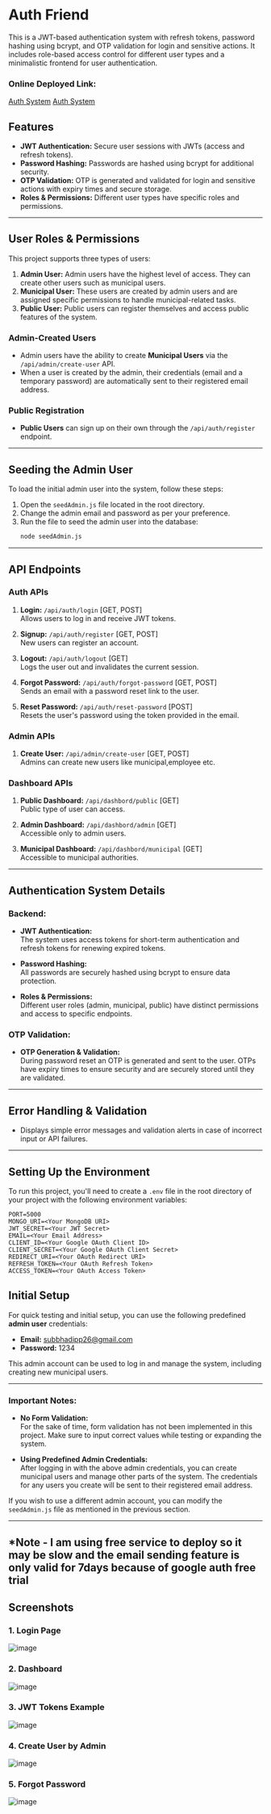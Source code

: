# Auth Friend

This is a JWT-based authentication system with refresh tokens, password hashing using bcrypt, and OTP validation for login and sensitive actions. It includes role-based access control for different user types and a minimalistic frontend for user authentication.

### Online Deployed Link:
[Auth System](https://auth-sys-iota.vercel.app/api/auth/login)
[Auth System](https://auth-sys-q2o6.onrender.com/api/auth/login)


## Features
- **JWT Authentication:** Secure user sessions with JWTs (access and refresh tokens).
- **Password Hashing:** Passwords are hashed using bcrypt for additional security.
- **OTP Validation:** OTP is generated and validated for login and sensitive actions with expiry times and secure storage.
- **Roles & Permissions:** Different user types have specific roles and permissions.
---
## User Roles & Permissions

This project supports three types of users:
1. **Admin User:** Admin users have the highest level of access. They can create other users such as municipal users.
2. **Municipal User:** These users are created by admin users and are assigned specific permissions to handle municipal-related tasks.
3. **Public User:** Public users can register themselves and access public features of the system.

### Admin-Created Users
- Admin users have the ability to create **Municipal Users** via the `/api/admin/create-user` API.
- When a user is created by the admin, their credentials (email and a temporary password) are automatically sent to their registered email address.
  
### Public Registration
- **Public Users** can sign up on their own through the `/api/auth/register` endpoint.

---

## Seeding the Admin User

To load the initial admin user into the system, follow these steps:
1. Open the `seedAdmin.js` file located in the root directory.
2. Change the admin email and password as per your preference.
3. Run the file to seed the admin user into the database:
   ```bash
   node seedAdmin.js


---

## API Endpoints

### Auth APIs
1. **Login:** `/api/auth/login` [GET, POST]  
   Allows users to log in and receive JWT tokens.
   
2. **Signup:** `/api/auth/register` [GET, POST]  
   New users can register an account.

3. **Logout:** `/api/auth/logout` [GET]  
   Logs the user out and invalidates the current session.

4. **Forgot Password:** `/api/auth/forgot-password` [GET, POST]  
   Sends an email with a password reset link to the user.

5. **Reset Password:** `/api/auth/reset-password` [POST]  
   Resets the user's password using the token provided in the email.

### Admin APIs
1. **Create User:** `/api/admin/create-user` [GET, POST]  
   Admins can create new users like municipal,employee etc.

### Dashboard APIs
1. **Public Dashboard:** `/api/dashbord/public` [GET]  
   Public type of user can access.

2. **Admin Dashboard:** `/api/dashbord/admin` [GET]  
   Accessible only to admin users.

3. **Municipal Dashboard:** `/api/dashbord/municipal` [GET]  
   Accessible to municipal authorities.

---

## Authentication System Details

### Backend:
- **JWT Authentication:**  
   The system uses access tokens for short-term authentication and refresh tokens for renewing expired tokens.
   
- **Password Hashing:**  
   All passwords are securely hashed using bcrypt to ensure data protection.

- **Roles & Permissions:**  
   Different user roles (admin, municipal, public) have distinct permissions and access to specific endpoints.

### OTP Validation:
- **OTP Generation & Validation:**  
   During password reset an OTP is generated and sent to the user. OTPs have expiry times to ensure security and are securely stored until they are validated.

---


## Error Handling & Validation
- Displays simple error messages and validation alerts in case of incorrect input or API failures.

---
## Setting Up the Environment

To run this project, you'll need to create a `.env` file in the root directory of your project with the following environment variables:

```plaintext
PORT=5000
MONGO_URI=<Your MongoDB URI>
JWT_SECRET=<Your JWT Secret>
EMAIL=<Your Email Address>
CLIENT_ID=<Your Google OAuth Client ID>
CLIENT_SECRET=<Your Google OAuth Client Secret>
REDIRECT_URI=<Your OAuth Redirect URI>
REFRESH_TOKEN=<Your OAuth Refresh Token>
ACCESS_TOKEN=<Your OAuth Access Token>
```
## Initial Setup

For quick testing and initial setup, you can use the following predefined **admin user** credentials:

- **Email:** subbhadipp26@gmail.com
- **Password:** 1234

This admin account can be used to log in and manage the system, including creating new municipal users.

---

### Important Notes:
- **No Form Validation:**  
  For the sake of time, form validation has not been implemented in this project. Make sure to input correct values while testing or expanding the system.
  
- **Using Predefined Admin Credentials:**  
  After logging in with the above admin credentials, you can create municipal users and manage other parts of the system. The credentials for any users you create will be sent to their registered email address.

If you wish to use a different admin account, you can modify the `seedAdmin.js` file as mentioned in the previous section.

---
*Note - I am using free service to deploy so it may be slow and the email sending feature is only valid for 7days because of google auth free trial 
---
## Screenshots
### 1. Login Page
![image](https://github.com/user-attachments/assets/0e670f7e-d145-4718-adc0-c339f6d7acb3)

### 2. Dashboard
![image](https://github.com/user-attachments/assets/2b47056b-5e7c-4322-88b4-4ce6906a83b8)

### 3. JWT Tokens Example
![image](https://github.com/user-attachments/assets/ba08d1b4-7d4c-4f0b-9ca4-1d108084bf80)

### 4. Create User by Admin
![image](https://github.com/user-attachments/assets/d63d7778-8561-4f58-98b1-f415bca9fbe5)

### 5. Forgot Password
![image](https://github.com/user-attachments/assets/ce44b758-a81a-4d2b-8b84-22472b098826)







